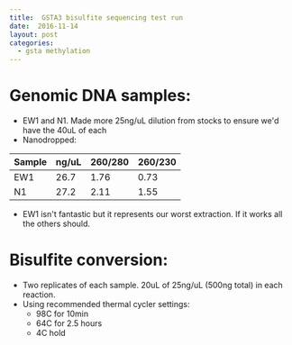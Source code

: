 ```yaml
---
title:  GSTA3 bisulfite sequencing test run
date:  2016-11-14
layout: post
categories:
  - gsta methylation
---
```


# Genomic DNA samples:

  * EW1 and N1. Made more 25ng/uL dilution from stocks to ensure we'd have the 40uL of each
  * Nanodropped:

| Sample | ng/uL | 260/280 | 260/230 |
| ------ | ----- | ------- | ------- |
| EW1 | 26.7 | 1.76 | 0.73 |
| N1 | 27.2 | 2.11 | 1.55 |

  * EW1 isn't fantastic but it represents our worst extraction. If it works all the others should.

# Bisulfite conversion:

  * Two replicates of each sample. 20uL of 25ng/uL (500ng total) in each reaction.
  * Using recommended thermal cycler settings:
    * 98C for 10min
    * 64C for 2.5 hours
    * 4C hold
